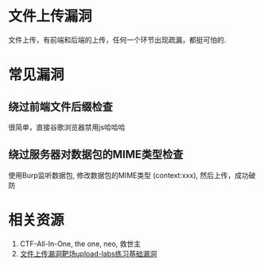 # 文件上传漏洞
文件上传，有前端和后端的上传，任何一个环节出现疏漏，都挺可怕的.
# 常见漏洞
## 绕过前端文件后缀检查
很简单，直接谷歌浏览器禁用js哈哈哈
## 绕过服务器对数据包的MIME类型检查
使用Burp监听数据包, 修改数据包的MIME类型 (context:xxx), 然后上传，成功破防

# 相关资源
1. CTF-All-In-One, the one, neo, 救世主
2. [文件上传漏洞靶场upload-labs练习基础漏洞](https://codeantenna.com/a/uKEMS0OBs4#Pass01___10)